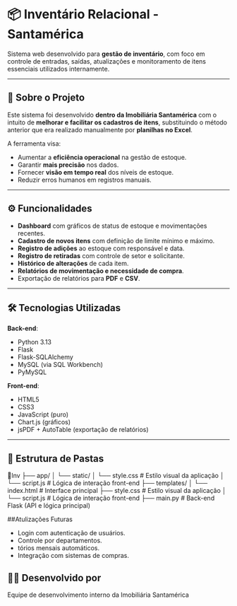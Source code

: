 # 📦 Inventário Relacional - Santamérica

Sistema web desenvolvido para **gestão de inventário**, com foco em controle de entradas, saídas, atualizações e monitoramento de itens essenciais utilizados internamente.

---

## 🏢 Sobre o Projeto

Este sistema foi desenvolvido **dentro da Imobiliária Santamérica** com o intuito de **melhorar e facilitar os cadastros de itens**, substituindo o método anterior que era realizado manualmente por **planilhas no Excel**.

A ferramenta visa:

- Aumentar a **eficiência operacional** na gestão de estoque.
- Garantir **mais precisão** nos dados.
- Fornecer **visão em tempo real** dos níveis de estoque.
- Reduzir erros humanos em registros manuais.

---

## ⚙️ Funcionalidades

- **Dashboard** com gráficos de status de estoque e movimentações recentes.
- **Cadastro de novos itens** com definição de limite mínimo e máximo.
- **Registro de adições** ao estoque com responsável e data.
- **Registro de retiradas** com controle de setor e solicitante.
- **Histórico de alterações** de cada item.
- **Relatórios de movimentação e necessidade de compra**.
- Exportação de relatórios para **PDF** e **CSV**.

---

## 🛠️ Tecnologias Utilizadas

**Back-end**:
- Python 3.13
- Flask
- Flask-SQLAlchemy
- MySQL (via SQL Workbench)
- PyMySQL

**Front-end**:
- HTML5
- CSS3
- JavaScript (puro)
- Chart.js (gráficos)
- jsPDF + AutoTable (exportação de relatórios)

---

## 📂 Estrutura de Pastas
📂Inv
├── app/ 
│      └── static/ 
│         └── style.css # Estilo visual da aplicação 
│         └── script.js # Lógica de interação front-end
├── templates/ 
│         └── index.html # Interface principal 
├── style.css # Estilo visual da aplicação 
│         └── script.js # Lógica de interação front-end
├── main.py # Back-end Flask (API e lógica principal) 


##Atulizações Futuras
- Login com autenticação de usuários.
- Controle por departamentos.
- tórios mensais automáticos.
- Integração com sistemas de compras.

## 👨‍💼 Desenvolvido por
Equipe de desenvolvimento interno da Imobiliária Santamérica
